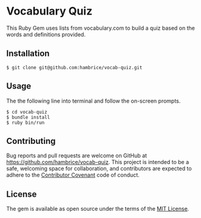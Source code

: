 # Vocabulary Quiz

This Ruby Gem uses lists from vocabulary.com to build a quiz based on the words and definitions provided.

## Installation

    $ git clone git@github.com:hambrice/vocab-quiz.git

## Usage
The the following line into terminal and follow the on-screen prompts.

    $ cd vocab-quiz
    $ bundle install
    $ ruby bin/run

## Contributing

Bug reports and pull requests are welcome on GitHub at https://github.com/hambrice/vocab-quiz. This project is intended to be a safe, welcoming space for collaboration, and contributors are expected to adhere to the [Contributor Covenant](contributor-covenant.org) code of conduct.

## License

The gem is available as open source under the terms of the [MIT License](http://opensource.org/licenses/MIT).
